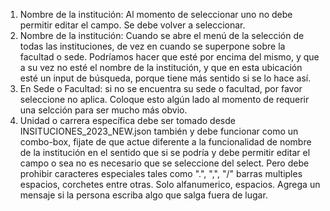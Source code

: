 1. Nombre de la institución: Al momento de seleccionar uno no debe permitir editar el campo. Se debe volver a seleccionar.
2. Nombre de la institución: Cuando se abre el menú de la selección de todas las instituciones, de vez en cuando se superpone sobre la facultad o sede. Podríamos hacer que esté por encima del mismo, y que a su vez no esté el nombre de la institución, y que en esta ubicación esté un input de búsqueda, porque tiene más sentido si se lo hace así.
3. En Sede o Facultad: si no se encuentra su sede o facultad, por favor seleccione no aplica. Coloque esto algún lado al momento de requerir una selcción para ser mucho más obvio. 
4. Unidad o carrera específica debe ser tomado desde INSITUCIONES_2023_NEW.json también y debe funcionar como un combo-box, fijate de que actue diferente a la funcionalidad de nombre de la institución en el sentido que si se podría y debe permitir editar el campo o sea no es necesario que se seleccione del select. Pero debe prohibir caracteres especiales tales como ".", ",", "/" barras multiples espacios, corchetes entre otras. Solo alfanumerico, espacios. Agrega un mensaje si la persona escriba algo que salga fuera de lugar.